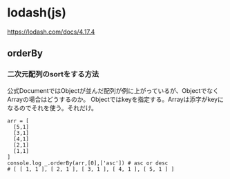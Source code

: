 # lodash(js)

https://lodash.com/docs/4.17.4



## orderBy

### 二次元配列のsortをする方法

公式DocumentではObjectが並んだ配列が例に上がっているが、ObjectでなくArrayの場合はどうするのか。
Objectではkeyを指定する。Arrayは添字がkeyになるのでそれを使う。それだけ。

```
arr = [
  [5,1]
  [3,1]
  [4,1]
  [2,1]
  [1,1]
]
console.log _.orderBy(arr,[0],['asc']) # asc or desc
# [ [ 1, 1 ], [ 2, 1 ], [ 3, 1 ], [ 4, 1 ], [ 5, 1 ] ]
```
